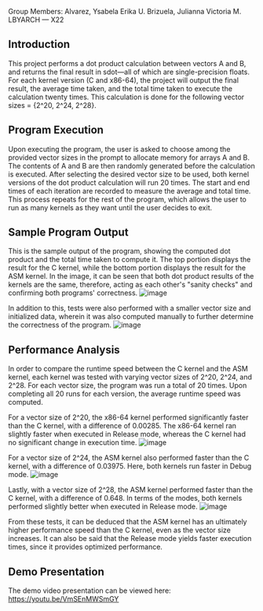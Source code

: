 Group Members:
Alvarez, Ysabela Erika U.
Brizuela, Julianna Victoria M.
LBYARCH — X22

## Introduction
This project performs a dot product calculation between vectors A and B, and returns the final result in sdot—all of which are single-precision floats. For each kernel version (C and x86-64), the project will output the final result, the average time taken, and the total time taken to execute the calculation twenty times. This calculation is done for the following vector sizes = {2^20, 2^24, 2^28}.


## Program Execution
Upon executing the program, the user is asked to choose among the provided vector sizes in the prompt to allocate memory for arrays A and B. The contents of A and B are then randomly generated before the calculation is executed. After selecting the desired vector size to be used, both kernel versions of the dot product calculation will run 20 times. The start and end times of each iteration are recorded to measure the average and total time. This process repeats for the rest of the program, which allows the user to run as many kernels as they want until the user decides to exit.


## Sample Program Output
This is the sample output of the program, showing the computed dot product and the total time taken to compute it. The top portion displays the result for the C kernel, while the bottom portion displays the result for the ASM kernel. In the image, it can be seen that both dot product results of the kernels are the same, therefore, acting as each other's "sanity checks" and confirming both programs' correctness. 
![image](https://github.com/user-attachments/assets/70c3c5df-3b0d-4278-99d6-f76145e38e51)

In addition to this, tests were also performed with a smaller vector size and initialized data, wherein it was also computed manually to further determine the correctness of the program. 
![image](https://github.com/user-attachments/assets/2fe93908-f4ea-483c-b96b-f3e377c608cf)


## Performance Analysis
In order to compare the runtime speed between the C kernel and the ASM kernel, each kernel was tested with varying vector sizes of 2^20, 2^24, and 2^28. For each vector size, the program was run a total of 20 times. Upon completing all 20 runs for each version, the average runtime speed was computed.

For a vector size of 2^20, the x86-64 kernel performed significantly faster than the C kernel, with a difference of 0.00285. The x86-64 kernel ran slightly faster when executed in Release mode, whereas the C kernel had no significant change in execution time.
![image](https://github.com/user-attachments/assets/1f60ffa4-3615-43f2-9533-7bebfa4d2d6c)

For a vector size of 2^24, the ASM kernel also performed faster than the C kernel, with a difference of 0.03975. Here, both kernels run faster in Debug mode.
![image](https://github.com/user-attachments/assets/d5342d3e-4b5f-4c2c-bb39-697ee7de011e)

Lastly, with a vector size of 2^28, the ASM kernel performed faster than the C kernel, with a difference of 0.648. In terms of the modes, both kernels performed slightly better when executed in Release mode.
![image](https://github.com/user-attachments/assets/eb7ef85e-bac9-40f3-a5a0-2b859c33e233)

From these tests, it can be deduced that the ASM kernel has an ultimately higher performance speed than the C kernel, even as the vector size increases. It can also be said that the Release mode yields faster execution times, since it provides optimized performance.


## Demo Presentation
The demo video presentation can be viewed here: https://youtu.be/VmSEnMWSmGY
